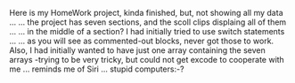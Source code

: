 Here is my HomeWork project, kinda finished, but, not showing all my data ...
... the project has seven sections, and the scoll clips displaing all of them ... 
... in the middle of a section?  I had initially tried to use switch statements ... 
... as you will see as commented-out blocks, never got those to work. 
Also, I had initially wanted to have just one array containing the seven arrays 
 -trying to be very tricky, but could not get excode to cooperate with me ... 
reminds me of Siri ... stupid computers:-? 
